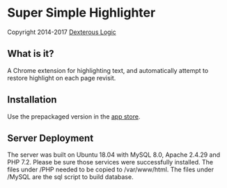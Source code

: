 # Super Simple Highlighter
Copyright 2014-2017 [Dexterous Logic](http://dexterouslogic.com)

## What is it?
A Chrome extension for highlighting text, and automatically attempt to restore highlight on each page revisit.

## Installation
Use the prepackaged version in the [app store](https://chrome.google.com/webstore/detail/super-simple-highlighter/hhlhjgianpocpoppaiihmlpgcoehlhio).

## Server Deployment
The server was built on Ubuntu 18.04 with MySQL 8.0, Apache 2.4.29 and PHP 7.2. Please be sure those services were successfully installed.
The files under /PHP needed to be copied to /var/www/html.
The files under /MySQL are the sql script to build database.


